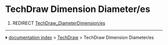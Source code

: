 # TechDraw Dimension Diameter/es
1.  REDIRECT [TechDraw_DiameterDimension/es](TechDraw_DiameterDimension/es.md)



---
⏵ [documentation index](../README.md) > [TechDraw](TechDraw_Workbench.md) > TechDraw Dimension Diameter/es
